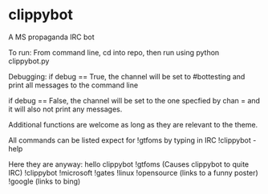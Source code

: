clippybot
=========

A MS propaganda IRC bot

To run:
From command line, cd into repo, then run using python clippybot.py

Debugging:
if debug == True, the channel will be set to #bottesting and print all messages
to the command line

if debug == False, the channel will be set to the one specfied by chan = 
and it will also not print any messages.

Additional functions are welcome as long as they are relevant to the theme.

All commands can be listed expect for !gtfoms by typing in IRC !clippybot -help

Here they are anyway:
hello clippybot
!gtfoms (Causes clippybot to quite IRC)
!clippybot 
!microsoft
!gates
!linux
!opensource (links to a funny poster)
!google (links to bing)
